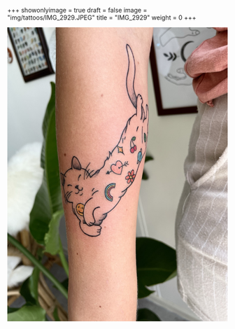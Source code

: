+++
showonlyimage = true
draft = false
image = "img/tattoos/IMG_2929.JPEG"
title = "IMG_2929"
weight = 0
+++

![image](/img/tattoos/IMG_2929.JPEG)
